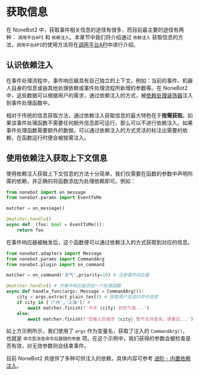 # 获取信息

在 NoneBot2 中，获取事件相关信息的途径有很多，而目前最主要的途径有两种： `调用平台API` 和 `依赖注入`。本章节中我们将介绍通过  `依赖注入` 获取信息的方法，`调用平台API`的使用方法将在[调用平台API](../插件开发（高级）/调用平台API.md)中进行介绍。

## 认识依赖注入

在事件处理流程中，事件响应器具有自己独立的上下文，例如：当前的事件、机器人自身的信息或由其他处理依赖或事件处理流程所新增的参数等。在 NoneBot2 中，这些数据可以根据用户的需求，通过依赖注入的方式，被[依赖处理装饰器](./03_事件处理流程.md#处理依赖)注入到事件处理函数中。

相对于传统的信息获取方法，通过依赖注入获取信息的最大特色在于**按需获取**。如果该事件处理函数不需要任何额外信息即可运行，那么可以不进行依赖注入。如果事件处理函数需要额外的数据，可以通过依赖注入的方式灵活的标注出需要的依赖，在函数运行时便会被按需注入。

## 使用依赖注入获取上下文信息

使用依赖注入获取上下文信息的方法十分简单，我们仅需要在函数的参数中声明所需的依赖，并正确的将函数添加为处理依赖即可。例如：

```python
from nonebot import on_message
from nonebot.params import EventToMe

matcher = on_message()

@matcher.handle()
async def _(foo: bool = EventToMe()):
    return foo
```

在事件响应器被触发后，这个函数便可以通过依赖注入的方式获取到对应的信息。

```python title=weather.py
from nonebot.adapters import Message
from nonebot.params import CommandArg
from nonebot.plugin import on_command

matcher = on_command('天气',priority=10) # 注册事件响应器

@matcher.handle() # 为事件响应器添加一个处理函数
async def handle_func(args: Message = CommandArg()):
    city = args.extract_plain_text() # 获取用户发送的命令信息
    if city in ['广州','上海']: # 
        await matcher.finish(f'今天 {city} 的天气是...')
    else:
        await matcher.finish(f'您输入的城市 {city} 暂不支持查询，请重试...')
```

如上方示例所示，我们使用了 `args` 作为变量名，获取了注入的 `CommandArg()`，也就是 `命令型消息命令后跟随的参数` 项。在这个示例中，我们获得的参数会被检查是否有效，对无效参数则会结束事件。

<!-- TODO: 这里放个实例，演示带参数和不带参数两种情况 -->

目前 NoneBot2 共提供了多种可供注入的依赖，具体内容可参考 [进阶 - 内置依赖注入](../../进阶/功能/内置依赖注入.md)。
